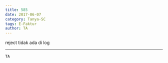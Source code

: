 ```yaml
---
title: 585
date: 2017-06-07
category: Tanya-SC
tags: E-Faktur
author: TA
---
```


reject tidak ada di log

---



`TA`
